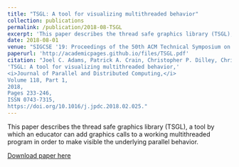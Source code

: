 ```yaml
---
title: "TSGL: A tool for visualizing multithreaded behavior" 
collection: publications
permalink: /publication/2018-08-TSGL
excerpt: 'This paper describes the thread safe graphics library (TSGL), a tool by which an educator can add graphics calls to a working multithreaded program in order to make visible the underlying parallel behavior.' 
date: 2018-08-01
venue: "SIGCSE '19: Proceedings of the 50th ACM Technical Symposium on Computer Science Education"
paperurl: 'http://academicpages.github.io/files/TSGL.pdf'
citation: "Joel C. Adams, Patrick A. Crain, Christopher P. Dilley, Christiaan D. Hazlett, Elizabeth R. Koning, Serita M. Nelesen, Javin B. Unger, Mark B. Vande Stel,
'TSGL: A tool for visualizing multithreaded behavior,'
<i>Journal of Parallel and Distributed Computing,</i>
Volume 118, Part 1,
2018,
Pages 233-246,
ISSN 0743-7315,
https://doi.org/10.1016/j.jpdc.2018.02.025."
---
```

This paper describes the thread safe graphics library (TSGL), a tool by which an educator can add graphics calls to a working multithreaded program in order to make visible the underlying parallel behavior.

[Download paper here](http://kodingkoning.github.io/files/TSGL.pdf)

